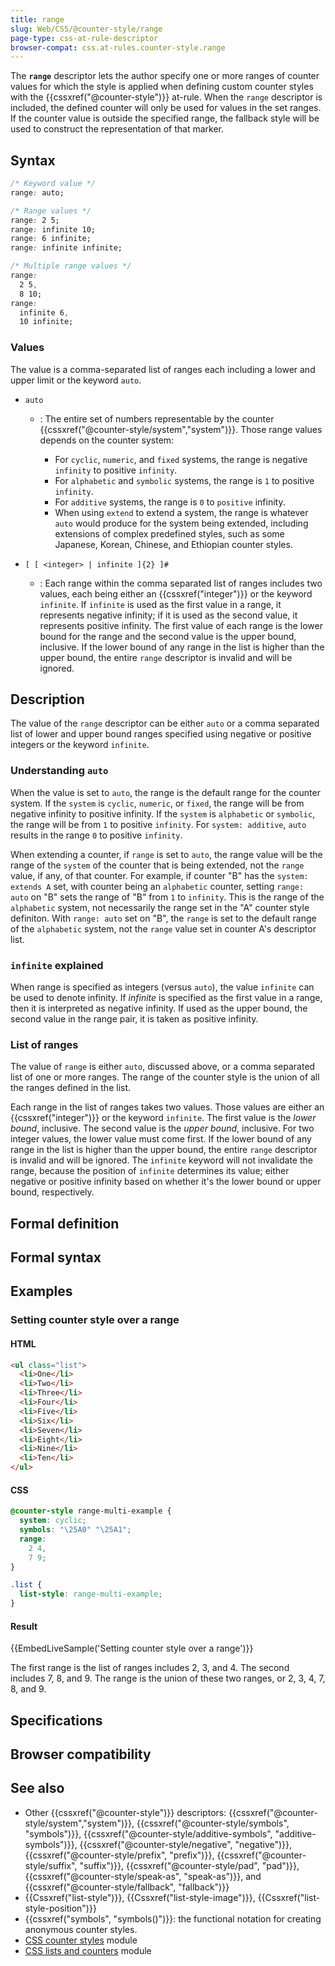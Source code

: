 ```yaml
---
title: range
slug: Web/CSS/@counter-style/range
page-type: css-at-rule-descriptor
browser-compat: css.at-rules.counter-style.range
---
```




The **`range`** descriptor lets the author specify one or more ranges of counter values for which the style is applied when defining custom counter styles with the {{cssxref("@counter-style")}} at-rule. When the `range` descriptor is included, the defined counter will only be used for values in the set ranges. If the counter value is outside the specified range, the fallback style will be used to construct the representation of that marker.

## Syntax

```css
/* Keyword value */
range: auto;

/* Range values */
range: 2 5;
range: infinite 10;
range: 6 infinite;
range: infinite infinite;

/* Multiple range values */
range:
  2 5,
  8 10;
range:
  infinite 6,
  10 infinite;
```

### Values

The value is a comma-separated list of ranges each including a lower and upper limit or the keyword `auto`.

- `auto`

  - : The entire set of numbers representable by the counter {{cssxref("@counter-style/system","system")}}. Those range values depends on the counter system:

    - For `cyclic`, `numeric`, and `fixed` systems, the range is negative `infinity` to positive `infinity`.
    - For `alphabetic` and `symbolic` systems, the range is `1` to positive `infinity`.
    - For `additive` systems, the range is `0` to `positive` infinity.
    - When using `extend` to extend a system, the range is whatever `auto` would produce for the system being extended, including extensions of complex predefined styles, such as some Japanese, Korean, Chinese, and Ethiopian counter styles.

- `[ [ <integer> | infinite ]{2} ]#`
  - : Each range within the comma separated list of ranges includes two values, each being either an {{cssxref("integer")}} or the keyword `infinite`. If `infinite` is used as the first value in a range, it represents negative infinity; if it is used as the second value, it represents positive infinity. The first value of each range is the lower bound for the range and the second value is the upper bound, inclusive. If the lower bound of any range in the list is higher than the upper bound, the entire `range` descriptor is invalid and will be ignored.

## Description

The value of the `range` descriptor can be either `auto` or a comma separated list of lower and upper bound ranges specified using negative or positive integers or the keyword `infinite`.

### Understanding `auto`

When the value is set to `auto`, the range is the default range for the counter system. If the `system` is `cyclic`, `numeric`, or `fixed`, the range will be from negative infinity to positive infinity. If the `system` is `alphabetic` or `symbolic`, the range will be from `1` to positive `infinity`. For `system: additive`, `auto` results in the range `0` to positive `infinity`.

When extending a counter, if `range` is set to `auto`, the range value will be the range of the `system` of the counter that is being extended, not the `range` value, if any, of that counter. For example, if counter "B" has the `system: extends A` set, with counter being an `alphabetic` counter, setting `range: auto` on "B" sets the range of "B" from `1` to `infinity`. This is the range of the `alphabetic` system, not necessarily the range set in the "A" counter style definiton. With `range: auto` set on "B", the `range` is set to the default range of the `alphabetic` system, not the `range` value set in counter A's descriptor list.

### `infinite` explained

When range is specified as integers (versus `auto`), the value `infinite` can be used to denote infinity. If _infinite_ is specified as the first value in a range, then it is interpreted as negative infinity. If used as the upper bound, the second value in the range pair, it is taken as positive infinity.

### List of ranges

The value of `range` is either `auto`, discussed above, or a comma separated list of one or more ranges. The range of the counter style is the union of all the ranges defined in the list.

Each range in the list of ranges takes two values. Those values are either an {{cssxref("integer")}} or the keyword `infinite`. The first value is the _lower bound_, inclusive. The second value is the _upper bound_, inclusive. For two integer values, the lower value must come first. If the lower bound of any range in the list is higher than the upper bound, the entire `range` descriptor is invalid and will be ignored. The `infinite` keyword will not invalidate the range, because the position of `infinite` determines its value; either negative or positive infinity based on whether it's the lower bound or upper bound, respectively.

## Formal definition



## Formal syntax



## Examples

### Setting counter style over a range

#### HTML

```html
<ul class="list">
  <li>One</li>
  <li>Two</li>
  <li>Three</li>
  <li>Four</li>
  <li>Five</li>
  <li>Six</li>
  <li>Seven</li>
  <li>Eight</li>
  <li>Nine</li>
  <li>Ten</li>
</ul>
```

#### CSS

```css
@counter-style range-multi-example {
  system: cyclic;
  symbols: "\25A0" "\25A1";
  range:
    2 4,
    7 9;
}

.list {
  list-style: range-multi-example;
}
```

#### Result

{{EmbedLiveSample('Setting counter style over a range')}}

The first range is the list of ranges includes 2, 3, and 4. The second includes 7, 8, and 9. The range is the union of these two ranges, or 2, 3, 4, 7, 8, and 9.

## Specifications



## Browser compatibility



## See also

- Other {{cssxref("@counter-style")}} descriptors: {{cssxref("@counter-style/system","system")}}, {{cssxref("@counter-style/symbols", "symbols")}}, {{cssxref("@counter-style/additive-symbols", "additive-symbols")}}, {{cssxref("@counter-style/negative", "negative")}}, {{cssxref("@counter-style/prefix", "prefix")}}, {{cssxref("@counter-style/suffix", "suffix")}}, {{cssxref("@counter-style/pad", "pad")}}, {{cssxref("@counter-style/speak-as", "speak-as")}}, and {{cssxref("@counter-style/fallback", "fallback")}}
- {{Cssxref("list-style")}}, {{Cssxref("list-style-image")}}, {{Cssxref("list-style-position")}}
- {{cssxref("symbols", "symbols()")}}: the functional notation for creating anonymous counter styles.
- [CSS counter styles](/Web/CSS/CSS_counter_styles) module
- [CSS lists and counters](/Web/CSS/CSS_lists) module
